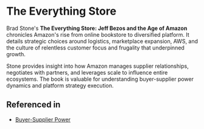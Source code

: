 # The Everything Store

Brad Stone's **The Everything Store: Jeff Bezos and the Age of Amazon** chronicles Amazon's rise from online bookstore to diversified platform. It details strategic choices around logistics, marketplace expansion, AWS, and the culture of relentless customer focus and frugality that underpinned growth.

Stone provides insight into how Amazon manages supplier relationships, negotiates with partners, and leverages scale to influence entire ecosystems. The book is valuable for understanding buyer-supplier power dynamics and platform strategy execution.

## Referenced in

- [Buyer-Supplier Power](/strategies/markets/buyer-supplier-power)
